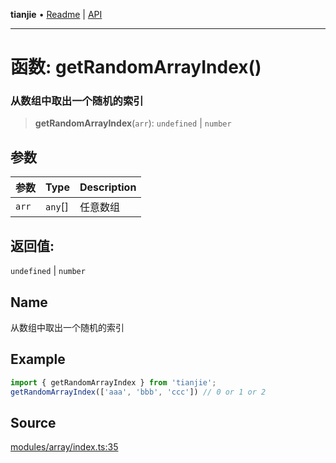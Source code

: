 **tianjie** • [Readme](../README.md) \| [API](../globals.md)

***

# 函数: getRandomArrayIndex()

### 从数组中取出一个随机的索引

<a id="undefined" name="undefined"></a>

> **getRandomArrayIndex**(`arr`): `undefined` \| `number`

## 参数

| 参数 | Type | Description |
| :------ | :------ | :------ |
| `arr` | `any`[] | 任意数组 |

## 返回值:

`undefined` \| `number`

## Name

从数组中取出一个随机的索引

## Example

``` ts
import { getRandomArrayIndex } from 'tianjie';
getRandomArrayIndex(['aaa', 'bbb', 'ccc']) // 0 or 1 or 2
```

## Source

[modules/array/index.ts:35](https://github.com/hacxy/tianjie/blob/d8e0c69da942f3f57ac0eaed6b9408be5dbb0c36/src/modules/array/index.ts#L35)

